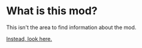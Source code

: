 # What is this mod?
This isn't the area to find information about the mod.

[Instead, look here.](https://gamebanana.com/mods/476379)
